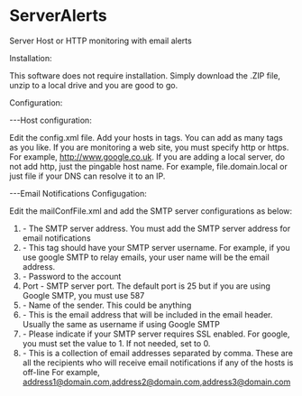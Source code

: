 # ServerAlerts
Server Host or HTTP monitoring with email alerts

Installation:

This software does not require installation. Simply download the .ZIP file, unzip to a local drive and you are good to go.

Configuration:

---Host configuration:

Edit the config.xml file. Add your hosts in <Host></Host> tags. You can add as many tags as you like. If you are monitoring a web site, you must specify http or https. For example, http://www.google.co.uk. If you are adding a local server, do not add http, just the pingable host name. For example, file.domain.local or just file if your DNS can resolve it to an IP.



---Email Notifications Configugation:

Edit the mailConfFile.xml and add the SMTP server configurations as below:

1. <Host></Host> - The SMTP server address. You must add the SMTP server address for email notifications
2. <Username></Username> - This tag should have your SMTP server username. For example, if you use google SMTP to relay emails, your user name will be the email address.
3. <Password></Password> - Password to the account
4. Port - SMTP server port. The default port is 25 but if you are using Google SMTP, you must use 587
5. <MailFrom/> - Name of the sender. This could be anything
6. <FromAddress/> - This is the email address that will be included in the email header. Usually the same as username if using Google SMTP
7. <SSL/> - Please indicate if your SMTP server requires SSL enabled. For google, you must set the value to 1. If not needed, set to 0.
8. <MailTo/> - This is a collection of email addresses separated by comma. These are all the recipients who will receive email notifications if any of the hosts is off-line
For example, <MailTo>address1@domain.com,address2@domain.com,address3@domain.com</MailTo>
